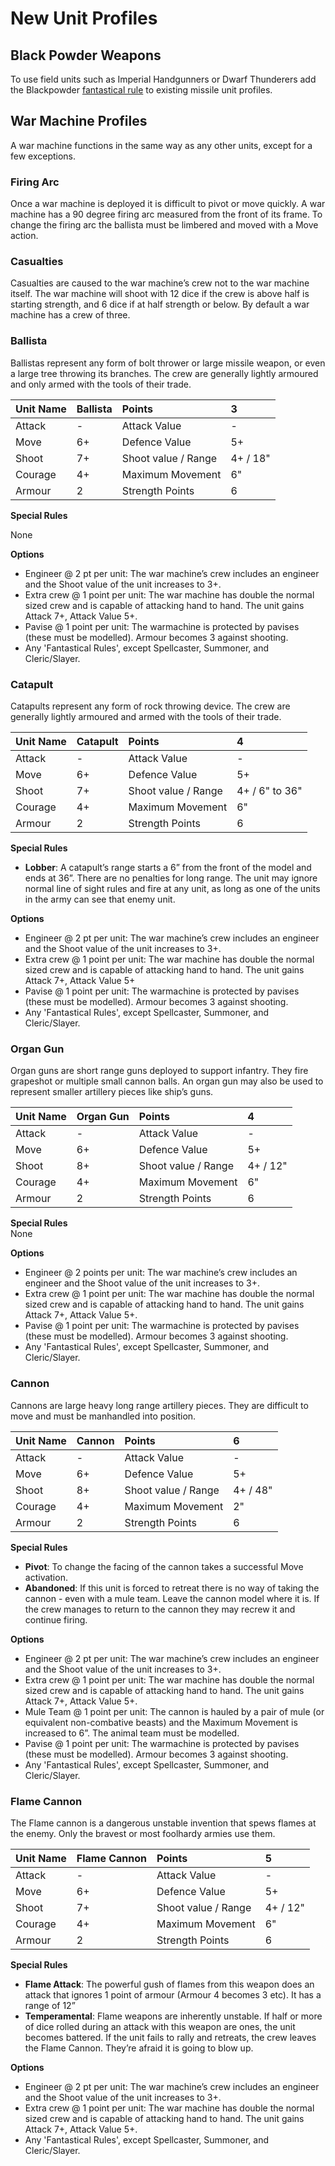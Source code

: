 # New Unit Profiles
## Black Powder Weapons
To use field units such as Imperial Handgunners or Dwarf Thunderers add the Blackpowder [fantastical rule](Fantastical%20Rules.mkd) to existing missile unit profiles.

## War Machine Profiles
A war machine functions in the same way as any other units, except for a few exceptions.

### Firing Arc
Once a war machine is deployed it is difficult to pivot or move quickly.  A war machine has a 90 degree firing arc measured from the front of its frame.  To change the firing arc the ballista must be limbered and moved with a Move action.

### Casualties
Casualties are caused to the war machine’s crew not to the war machine itself.  The war machine will shoot with 12 dice if the crew is above half is starting strength, and 6 dice if at half strength or below.  By default a war machine has a crew of three.

### Ballista
Ballistas represent any form of bolt thrower or large missile weapon, or even a large tree throwing its branches.  The crew are generally lightly armoured and  only armed with the tools of their trade.  

| Unit Name| Ballista| Points              | 3        |
|:---------|:--------|:--------------------|:---------|
| Attack   | -       | Attack Value        | -        |
| Move     | 6+      | Defence Value       | 5+       |
| Shoot    | 7+      | Shoot value / Range | 4+ / 18" |
| Courage  | 4+      | Maximum Movement    | 6"       |
| Armour   | 2       | Strength Points     | 6        |

**Special Rules**

None

**Options**

  * Engineer @ 2 pt per unit:  The war machine’s crew includes an engineer and the Shoot value of the unit increases to 3+.
  * Extra crew @ 1 point per unit:  The war machine has double the normal sized crew and is capable of attacking hand to hand.  The unit gains Attack 7+, Attack Value 5+.
  * Pavise @ 1 point per unit:  The warmachine is protected by pavises (these must be modelled).  Armour becomes 3 against shooting.
  * Any 'Fantastical Rules', except Spellcaster, Summoner, and Cleric/Slayer.

### Catapult
Catapults represent any form of rock throwing device.  The crew are generally lightly armoured and armed with the tools of their trade.

| Unit Name| Catapult | Points              | 4             |
|:---------|:---------|:--------------------|:--------------|
| Attack   | -        | Attack Value        | -             |
| Move     | 6+       | Defence Value       | 5+            |
| Shoot    | 7+       | Shoot value / Range | 4+ / 6" to 36"|
| Courage  | 4+       | Maximum Movement    | 6"            |
| Armour   | 2        | Strength Points     | 6             |

**Special Rules**

* **Lobber**:  A catapult’s range starts a 6” from the front of the model and ends at 36”.  There are no penalties for long range.  The unit may ignore normal line of sight rules and fire at any unit, as long as one of the units in the army can see that enemy unit.

**Options**

* Engineer @ 2 pt per unit:  The war machine’s crew includes an engineer and the Shoot value of the unit increases to 3+.
* Extra crew @ 1 point per unit:  The war machine has double the normal sized crew and is capable of attacking hand to hand.  The unit gains Attack 7+, Attack Value 5+
* Pavise @ 1 point per unit:  The warmachine is protected by pavises (these must be modelled).  Armour becomes 3 against shooting.
* Any 'Fantastical Rules', except Spellcaster, Summoner, and Cleric/Slayer.

### Organ Gun
Organ guns are short range guns deployed to support infantry.  They fire grapeshot or multiple small cannon balls.  An organ gun may also be used to represent smaller artillery pieces like ship’s guns.

| Unit Name| Organ Gun | Points             | 4        |
|:---------|:----------|:-------------------|:---------|
| Attack   | -         | Attack Value       | -        |
| Move     | 6+        | Defence Value      | 5+       |
| Shoot    | 8+        | Shoot value / Range| 4+ / 12" |
| Courage  | 4+        | Maximum Movement   | 6"       |
| Armour   | 2         | Strength Points    | 6        |

**Special Rules**  
None

**Options**  

*  Engineer @ 2 points per unit:  The war machine’s crew includes an engineer and the Shoot value of the unit increases to 3+.
* Extra crew @ 1 point per unit:  The war machine has double the normal sized crew and is capable of attacking hand to hand.  The unit gains Attack 7+, Attack Value 5+.
* Pavise @ 1 point per unit:  The warmachine is protected by pavises (these must be modelled).  Armour becomes 3 against shooting.
* Any 'Fantastical Rules', except Spellcaster, Summoner, and Cleric/Slayer.

### Cannon
Cannons  are large heavy long range artillery pieces.  They are difficult to move and must be manhandled into position.

| Unit Name| Cannon | Points             | 6       |
|:---------|:-------|:-------------------|:--------|
| Attack   | -      | Attack Value       | -       |
| Move     | 6+     | Defence Value      | 5+      |
| Shoot    | 8+     | Shoot value / Range| 4+ / 48"|
| Courage  | 4+     | Maximum Movement   | 2"      |
| Armour   | 2      | Strength Points    | 6       |

**Special Rules**  

* **Pivot**:  To change the facing of the cannon takes a  successful Move activation.
* **Abandoned**:  If this unit is forced to retreat there is no way of taking the cannon - even with a mule team.  Leave the cannon model where it is.  If the crew manages to return to the cannon they may recrew it and continue firing.

**Options**  

* Engineer @ 2 pt per unit:  The war machine’s crew includes an engineer and the Shoot value of the unit increases to 3+.
* Extra crew @ 1 point per unit:  The war machine has double the normal sized crew and is capable of attacking hand to hand.  The unit gains Attack 7+, Attack Value 5+.
* Mule Team @ 1 point per unit:  The cannon is hauled by a pair of mule (or equivalent non-combative beasts) and the Maximum Movement is increased to 6”.  The animal team must be modelled.
* Pavise @ 1 point per unit:  The warmachine is protected by pavises (these must be modelled).  Armour becomes 3 against shooting. 
* Any 'Fantastical Rules', except Spellcaster, Summoner, and Cleric/Slayer.

### Flame Cannon
The Flame cannon is a dangerous unstable invention that spews flames at the enemy.  Only the bravest or most foolhardy armies use them.

| Unit Name| Flame Cannon| Points             | 5       |
|:---------|:------------|:-------------------|:--------|
| Attack   | -           | Attack Value       | -       |
| Move     | 6+          | Defence Value      | 5+      |
| Shoot    | 7+          | Shoot value / Range| 4+ / 12"|
| Courage  | 4+          | Maximum Movement   | 6"      |
| Armour   | 2           | Strength Points    | 6       |

**Special Rules** 

* **Flame Attack**:  The powerful gush of flames from this weapon does an attack that ignores 1 point of armour (Armour 4 becomes 3 etc).  It has a range of 12”
* **Temperamental**:  Flame weapons are inherently unstable.  If half or more of dice rolled during an attack with this weapon are ones, the unit becomes battered.  If the unit fails to rally and retreats, the crew leaves the Flame Cannon.  They’re afraid it is going to blow up.

**Options**  

* Engineer @ 2 pt per unit:  The war machine’s crew includes an engineer and the Shoot value of the unit increases to 3+.
* Extra crew @ 1 point per unit:  The war machine has double the normal sized crew and is capable of attacking hand to hand.  The unit gains Attack 7+, Attack Value 5+.
* Any 'Fantastical Rules', except Spellcaster, Summoner, and Cleric/Slayer.